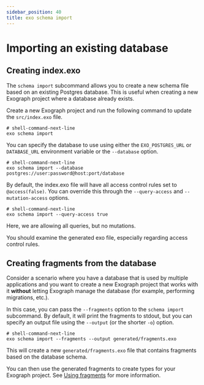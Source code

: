 ```yaml
---
sidebar_position: 40
title: exo schema import
---
```


# Importing an existing database

## Creating index.exo

The `schema import` subcommand allows you to create a new schema file based on an existing Postgres database. This is useful when creating a new Exograph project where a database already exists.

Create a new Exograph project and run the following command to update the `src/index.exo` file.

```shell-session
# shell-command-next-line
exo schema import
```

You can specify the database to use using either the `EXO_POSTGRES_URL` or `DATABASE_URL` environment variable or the `--database` option.

```shell-session
# shell-command-next-line
exo schema import --database postgres://user:password@host:port/database
```

By default, the index.exo file will have all access control rules set to `@access(false)`. You can override this through the `--query-access` and `--mutation-access` options.

```shell-session
# shell-command-next-line
exo schema import --query-access true 
```

Here, we are allowing all queries, but no mutations.

You should examine the generated exo file, especially regarding access control rules.

## Creating fragments from the database

Consider a scenario where you have a database that is used by multiple applications and you want to create a new Exograph project that works with it **without** letting Exograph manage the database (for example, performing migrations, etc.).

In this case, you can pass the `--fragments` option to the `schema import` subcommand. By default, it will print the fragments to stdout, but you can specify an output file using the `--output` (or the shorter `-o`) option.

```shell-session
# shell-command-next-line
exo schema import --fragments --output generated/fragments.exo
```

This will create a new `generated/fragments.exo` file that contains fragments based on the database schema.

You can then use the generated fragments to create types for your Exograph project. See [Using fragments](../../../core-concept/type#fragments) for more information.

